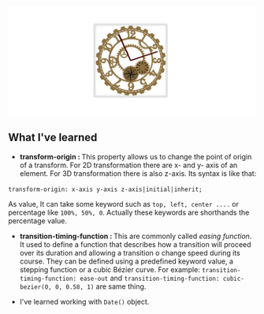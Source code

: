<div><img src="./img/index.png"/></div>

What I've learned
-


- <strong>transform-origin : </strong> This property allows us to change the point of origin of a transform. For 2D transformation there are x- and y- axis of an element. For 3D transformation there is also z-axis. Its syntax is like that: 

`transform-origin: x-axis y-axis z-axis|initial|inherit;`

As value, It can take some keyword such as `top, left, center ....` or percentage like `100%, 50%, 0`. Actually these keywords are shorthands the percentage value.


- <strong>transition-timing-function : </strong> This are commonly called <em>easing function</em>. It used to define a function that describes how a transition will proceed over its duration and allowing a transition o change speed during its course. They can be defined using a predefined keyword value, a stepping function or a cubic Bézier curve. For example:
`transition-timing-function: ease-out` 
and 
`transition-timing-function: cubic-bezier(0, 0, 0.58, 1)` 
are same thing.

- I've learned working with `Date()` object.
